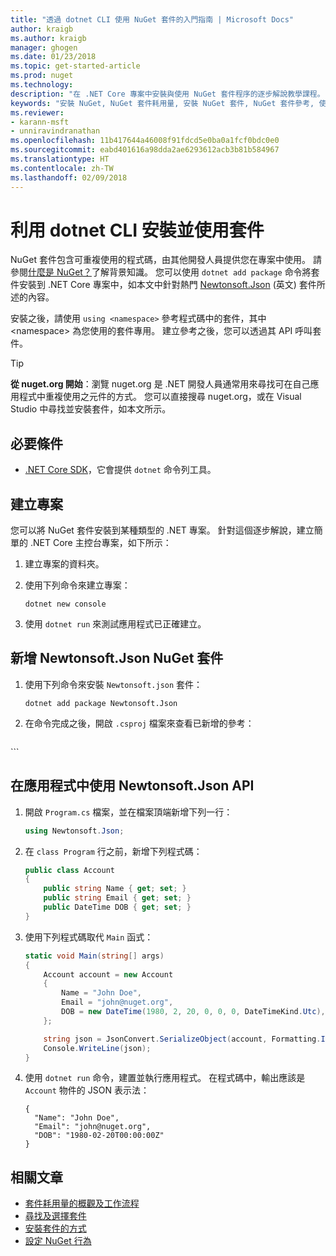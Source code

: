 ```yaml
---
title: "透過 dotnet CLI 使用 NuGet 套件的入門指南 | Microsoft Docs"
author: kraigb
ms.author: kraigb
manager: ghogen
ms.date: 01/23/2018
ms.topic: get-started-article
ms.prod: nuget
ms.technology: 
description: "在 .NET Core 專案中安裝與使用 NuGet 套件程序的逐步解說教學課程。"
keywords: "安裝 NuGet, NuGet 套件耗用量, 安裝 NuGet 套件, NuGet 套件參考, 使用 NuGet 套件"
ms.reviewer:
- karann-msft
- unniravindranathan
ms.openlocfilehash: 11b417644a46008f91fdcd5e0ba0a1fcf0bdc0e0
ms.sourcegitcommit: eabd401616a98dda2ae6293612acb3b81b584967
ms.translationtype: HT
ms.contentlocale: zh-TW
ms.lasthandoff: 02/09/2018
---
```

# <a name="install-and-use-a-package-using-the-dotnet-cli"></a>利用 dotnet CLI 安裝並使用套件

NuGet 套件包含可重複使用的程式碼，由其他開發人員提供您在專案中使用。 請參閱[什麼是 NuGet？](../What-is-NuGet.md)了解背景知識。 您可以使用 `dotnet add package` 命令將套件安裝到 .NET Core 專案中，如本文中針對熱門 [Newtonsoft.Json](https://www.nuget.org/packages/Newtonsoft.Json/) \(英文\) 套件所述的內容。

安裝之後，請使用 `using <namespace>` 參考程式碼中的套件，其中 \<namespace\> 為您使用的套件專用。 建立參考之後，您可以透過其 API 呼叫套件。

> [!Tip]
> **從 nuget.org 開始**：瀏覽 nuget.org 是 .NET 開發人員通常用來尋找可在自己應用程式中重複使用之元件的方式。 您可以直接搜尋 nuget.org，或在 Visual Studio 中尋找並安裝套件，如本文所示。

## <a name="pre-requisites"></a>必要條件

- [.NET Core SDK](https://www.microsoft.com/net/download/)，它會提供 `dotnet` 命令列工具。

## <a name="create-a-project"></a>建立專案

您可以將 NuGet 套件安裝到某種類型的 .NET 專案。 針對這個逐步解說，建立簡單的 .NET Core 主控台專案，如下所示：

1. 建立專案的資料夾。

1. 使用下列命令來建立專案：

    ```cli
    dotnet new console
    ```

1. 使用 `dotnet run` 來測試應用程式已正確建立。

## <a name="add-the-newtonsoftjson-nuget-package"></a>新增 Newtonsoft.Json NuGet 套件

1. 使用下列命令來安裝 `Newtonsoft.json` 套件：

    ```cli
    dotnet add package Newtonsoft.Json
    ```

1. 在命令完成之後，開啟 `.csproj` 檔案來查看已新增的參考：

    ```xml
  <ItemGroup>
    <PackageReference Include="Newtonsoft.Json" Version="10.0.3" />
  </ItemGroup>
    ```

## <a name="use-the-newtonsoftjson-api-in-the-app"></a>在應用程式中使用 Newtonsoft.Json API

1. 開啟 `Program.cs` 檔案，並在檔案頂端新增下列一行：

    ```cs
    using Newtonsoft.Json;
    ```

1. 在 `class Program` 行之前，新增下列程式碼：

    ```cs
    public class Account
    {
        public string Name { get; set; }
        public string Email { get; set; }
        public DateTime DOB { get; set; }
    }
    ```

1. 使用下列程式碼取代 `Main` 函式：

    ```cs
    static void Main(string[] args)
    {
        Account account = new Account
        {
            Name = "John Doe",
            Email = "john@nuget.org",
            DOB = new DateTime(1980, 2, 20, 0, 0, 0, DateTimeKind.Utc),
        };

        string json = JsonConvert.SerializeObject(account, Formatting.Indented);
        Console.WriteLine(json);
    }
    ```

1. 使用 `dotnet run` 命令，建置並執行應用程式。 在程式碼中，輸出應該是 `Account` 物件的 JSON 表示法：

    ```output
    {
      "Name": "John Doe",
      "Email": "john@nuget.org",
      "DOB": "1980-02-20T00:00:00Z"
    }
    ```

## <a name="related-articles"></a>相關文章

- [套件耗用量的概觀及工作流程](../consume-packages/overview-and-workflow.md)
- [尋找及選擇套件](../consume-packages/finding-and-choosing-packages.md)
- [安裝套件的方式](../consume-packages/ways-to-install-a-package.md)
- [設定 NuGet 行為](../consume-packages/configuring-nuget-behavior.md)

